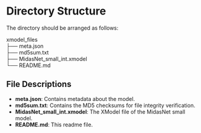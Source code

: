 # Directory Structure

The directory should be arranged as follows:

xmodel_files  
├── meta.json  
├── md5sum.txt  
├── MidasNet_small_int.xmodel  
└── README.md  


## File Descriptions

- **meta.json**: Contains metadata about the model.
- **md5sum.txt**: Contains the MD5 checksums for file integrity verification.
- **MidasNet_small_int.xmodel**: The XModel file of the MidasNet small model.
- **README.md**: This readme file.
